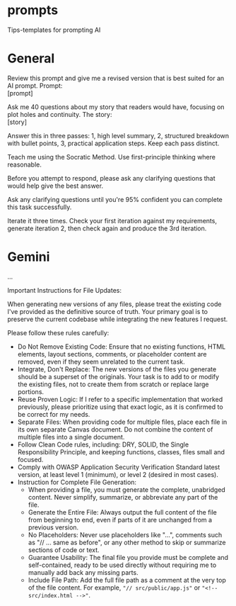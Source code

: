 # prompts
Tips-templates for prompting AI

# General

Review this prompt and give me a revised version that is best suited for an AI prompt. Prompt:  
\[prompt\]

Ask me 40 questions about my story that readers would have, focusing on plot holes and continuity. The story:  
\[story\]  

Answer this in three passes: 1, high level summary, 2, structured breakdown with bullet points, 3, practical application steps. Keep each pass distinct.  

Teach me <blank> using the Socratic Method. Use first-principle thinking where reasonable.  

Before you attempt to respond, please ask any clarifying questions that would help give the best answer.  

Ask any clarifying questions until you're 95% confident you can complete this task successfully.  

Iterate it three times. Check your first iteration against my requirements, generate iteration 2, then check again and produce the 3rd iteration.  




# Gemini

...

Important Instructions for File Updates:

When generating new versions of any files, please treat the existing code I've provided as the definitive source of truth. Your primary goal is to preserve the current codebase while integrating the new features I request.

Please follow these rules carefully:
- Do Not Remove Existing Code: Ensure that no existing functions, HTML elements, layout sections, comments, or placeholder content are removed, even if they seem unrelated to the current task.
- Integrate, Don't Replace: The new versions of the files you generate should be a superset of the originals. Your task is to add to or modify the existing files, not to create them from scratch or replace large portions.
- Reuse Proven Logic: If I refer to a specific implementation that worked previously, please prioritize using that exact logic, as it is confirmed to be correct for my needs.
- Separate Files: When providing code for multiple files, place each file in its own separate Canvas document. Do not combine the content of multiple files into a single document.
- Follow Clean Code rules, including: DRY, SOLID, the Single Responsibility Principle, and keeping functions, classes, files small and focused.
- Comply with OWASP Application Security Verification Standard latest version, at least level 1 (minimum), or level 2 (desired in most cases).
- Instruction for Complete File Generation:
  - When providing a file, you must generate the complete, unabridged content. Never simplify, summarize, or abbreviate any part of the file.
  - Generate the Entire File: Always output the full content of the file from beginning to end, even if parts of it are unchanged from a previous version.
  - No Placeholders: Never use placeholders like "...", comments such as "// ... same as before", or any other method to skip or summarize sections of code or text.
  - Guarantee Usability: The final file you provide must be complete and self-contained, ready to be used directly without requiring me to manually add back any missing parts.
  - Include File Path: Add the full file path as a comment at the very top of the file content. For example, `"// src/public/app.js"` or `"<!-- src/index.html -->"`.
 


